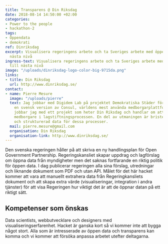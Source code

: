 ```yaml
---
title: Transparens @ Din Riksdag
date: 2018-08-14 14:50:00 +02:00
categories:
- Power to the people
- hackathon-2
tags:
- Öppendata
- demokrati
ref: Dinriksdag
excerpt: Visualisera regeringens arbete och ta Sveriges arbete med öppen data till
  nästa nivå
ingress-text: Visualisera regeringens arbete och ta Sveriges arbete med öppen data
  till nästa nivå
image: "/uploads/dinriksdag-logo-color-big-9715da.png"
links:
- title: Din Riksdag
  url: http://www.dinriksdag.se/
contact:
- name: Pierre Mesure
  image: "/uploads/pierre"
  text: Jag jobbar med Digidem Lab på projektet Demokratiska Städer för att implementera
    en svensk version av Consul, världens mest använda medborgarplattform. Samtidigt
    jobbar jag med ett projekt som heter Din Riksdag och handlar om att inkludera
    medborgare i lagstiftningsprocessen. En del av utmaningen är bristen på enkel
    och strukturerad data för dessa processer.
  mail: pierre.mesure@gmail.com
  organisation: Din Riksdag
  organisation-link: http://www.dinriksdag.se/
---
```


Den svenska regeringen håller på att skriva en ny handlingsplan för Open Government Partnership. Regeringskansliet skapar uppdrag och lagförslag om öppna data från myndigheter men det saknas fortfarande en riktig politik för öppen data. I dag publicerar regeringen alla sina förslag, utredningar och liknande dokument som PDF och utan API. Målet för det här hacket kommer att vara att manuellt extrahera data från Regeringkansliets dokument och att skapa extra värde (visualiseringar, integration i andra tjänster) för att visa Regeringen hur viktigt det är att de öppnar datan på ett riktigt sätt.

## Kompetenser som önskas
Data scientists, webbutvecklare och designers med visualiseringserfarenhet. Hacket är ganska kort så vi kommer inte att bygga något stort. Alla som är intresserade av öppen data och transparens kan komma och vi kommer att försöka anpassa arbetet utefter deltagarna.